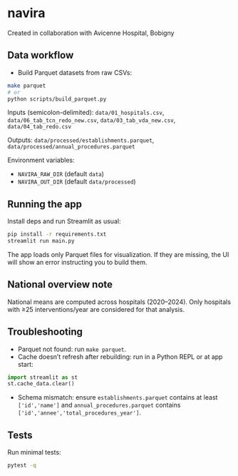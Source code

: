 # navira
Created in collaboration with Avicenne Hospital, Bobigny

## Data workflow

- Build Parquet datasets from raw CSVs:

```bash
make parquet
# or
python scripts/build_parquet.py
```

Inputs (semicolon-delimited): `data/01_hospitals.csv`, `data/06_tab_tcn_redo_new.csv`, `data/03_tab_vda_new.csv`, `data/04_tab_redo.csv`

Outputs: `data/processed/establishments.parquet`, `data/processed/annual_procedures.parquet`

Environment variables:
- `NAVIRA_RAW_DIR` (default `data`)
- `NAVIRA_OUT_DIR` (default `data/processed`)

## Running the app

Install deps and run Streamlit as usual:

```bash
pip install -r requirements.txt
streamlit run main.py
```

The app loads only Parquet files for visualization. If they are missing, the UI will show an error instructing you to build them.

## National overview note

National means are computed across hospitals (2020–2024). Only hospitals with ≥25 interventions/year are considered for that analysis.

## Troubleshooting

- Parquet not found: run `make parquet`.
- Cache doesn’t refresh after rebuilding: run in a Python REPL or at app start:

```python
import streamlit as st
st.cache_data.clear()
```

- Schema mismatch: ensure `establishments.parquet` contains at least `['id','name']` and `annual_procedures.parquet` contains `['id','annee','total_procedures_year']`.

## Tests

Run minimal tests:

```bash
pytest -q
```
